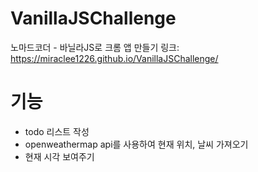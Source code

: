# VanillaJSChallenge
노마드코더 - 바닐라JS로 크롬 앱 만들기
링크: https://miraclee1226.github.io/VanillaJSChallenge/

# 기능
- todo 리스트 작성
- openweathermap api를 사용하여 현재 위치, 날씨 가져오기
- 현재 시각 보여주기
